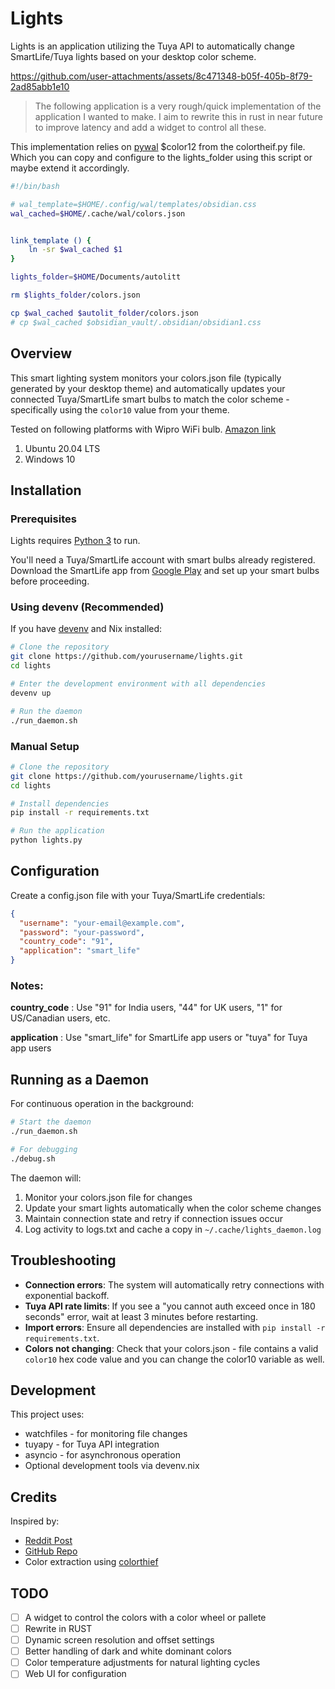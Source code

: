 # Lights

Lights is an application utilizing the Tuya API to automatically change SmartLife/Tuya lights based on your desktop color scheme.

https://github.com/user-attachments/assets/8c471348-b05f-405b-8f79-2ad85abb1e10

> The following application is a very rough/quick implementation of the application I wanted to make. I aim to rewrite this in rust in near future to improve latency and add a widget to control all these.

This implementation relies on [pywal](https://github.com/dylanaraps/pywal) $color12 from the colortheif.py file. Which you can copy and configure to the lights_folder using this script or maybe extend it accordingly.

```bash
#!/bin/bash

# wal_template=$HOME/.config/wal/templates/obsidian.css
wal_cached=$HOME/.cache/wal/colors.json


link_template () {
    ln -sr $wal_cached $1
} 

lights_folder=$HOME/Documents/autolitt

rm $lights_folder/colors.json

cp $wal_cached $autolit_folder/colors.json
# cp $wal_cached $obsidian_vault/.obsidian/obsidian1.css

```

## Overview

This smart lighting system monitors your colors.json file (typically generated by your desktop theme) and automatically updates your connected Tuya/SmartLife smart bulbs to match the color scheme - specifically using the `color10` value from your theme.

Tested on following platforms with Wipro WiFi bulb. [Amazon link](https://www.amazon.in/Enabled-12-Watt-Million-Compatible-Assistant/dp/B07S5TH6BN/)
1. Ubuntu 20.04 LTS
2. Windows 10

## Installation

### Prerequisites

Lights requires [Python 3](https://www.python.org/downloads/) to run.

You'll need a Tuya/SmartLife account with smart bulbs already registered. Download the SmartLife app from [Google Play](https://play.google.com/store/apps/details?id=com.tuya.smartlife) and set up your smart bulbs before proceeding.

### Using devenv (Recommended)

If you have [devenv](https://devenv.sh/) and Nix installed:

```sh
# Clone the repository
git clone https://github.com/yourusername/lights.git
cd lights

# Enter the development environment with all dependencies
devenv up

# Run the daemon
./run_daemon.sh
```

### Manual Setup

```sh
# Clone the repository
git clone https://github.com/yourusername/lights.git
cd lights

# Install dependencies
pip install -r requirements.txt

# Run the application
python lights.py
```

## Configuration

Create a config.json file with your Tuya/SmartLife credentials:

```json
{
  "username": "your-email@example.com",
  "password": "your-password",
  "country_code": "91",
  "application": "smart_life"
}
```

### Notes:

**country_code** : Use "91" for India users, "44" for UK users, "1" for US/Canadian users, etc.

**application** : Use "smart_life" for SmartLife app users or "tuya" for Tuya app users

## Running as a Daemon

For continuous operation in the background:

```sh
# Start the daemon
./run_daemon.sh

# For debugging
./debug.sh
```

The daemon will:
1. Monitor your colors.json file for changes
2. Update your smart lights automatically when the color scheme changes
3. Maintain connection state and retry if connection issues occur
4. Log activity to logs.txt and cache a copy in `~/.cache/lights_daemon.log`

## Troubleshooting

- **Connection errors**: The system will automatically retry connections with exponential backoff.
- **Tuya API rate limits**: If you see a "you cannot auth exceed once in 180 seconds" error, wait at least 3 minutes before restarting.
- **Import errors**: Ensure all dependencies are installed with `pip install -r requirements.txt`.
- **Colors not changing**: Check that your colors.json - file contains a valid `color10` hex code value and you can change the color10 variable as well.

## Development

This project uses:
- watchfiles - for monitoring file changes
- tuyapy - for Tuya API integration 
- asyncio - for asynchronous operation
- Optional development tools via devenv.nix

## Credits

Inspired by:
- [Reddit Post](https://www.reddit.com/r/homeautomation/comments/dz677b/heres_how_to_use_wipros_smart_lights_with_ifttt/)
- [GitHub Repo](https://github.com/dev-est/tuya_tray)
- Color extraction using [colorthief](https://github.com/fengsp/color-thief-py)

## TODO

- [ ] A widget to control the colors with a color wheel or pallete
- [ ] Rewrite in RUST 
- [ ] Dynamic screen resolution and offset settings
- [ ] Better handling of dark and white dominant colors
- [ ] Color temperature adjustments for natural lighting cycles
- [ ] Web UI for configuration
